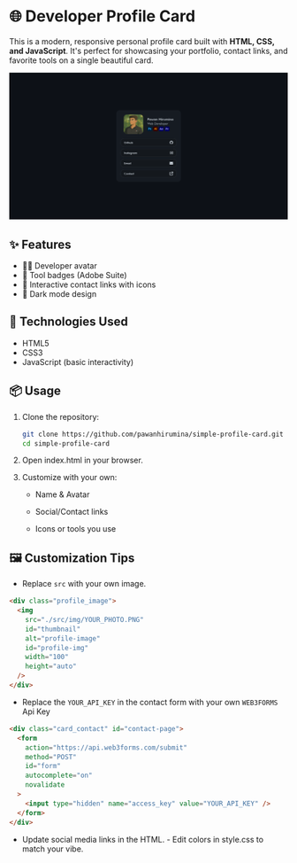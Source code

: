 # 🌐 Developer Profile Card

This is a modern, responsive personal profile card built with **HTML, CSS, and JavaScript**. It's perfect for showcasing your portfolio, contact links, and favorite tools on a single beautiful card.

![alt text](src/img/screenshot.png)

## ✨ Features

- 👨‍💻 Developer avatar
- 🎨 Tool badges (Adobe Suite)
- 🔗 Interactive contact links with icons
- 🌙 Dark mode design

## 🚀 Technologies Used

- HTML5
- CSS3
- JavaScript (basic interactivity)

## 📦 Usage

1. Clone the repository:
   ```bash
   git clone https://github.com/pawanhirumina/simple-profile-card.git
   cd simple-profile-card
   ```
2. Open index.html in your browser.

3. Customize with your own:

   - Name & Avatar

   - Social/Contact links

   - Icons or tools you use

## 🖼 Customization Tips

- Replace `src` with your own image.

```html
<div class="profile_image">
  <img
    src="./src/img/YOUR_PHOTO.PNG"
    id="thumbnail"
    alt="profile-image"
    id="profile-img"
    width="100"
    height="auto"
  />
</div>
```

- Replace the `YOUR_API_KEY` in the contact form with your own `WEB3FORMS` Api Key

```html
<div class="card_contact" id="contact-page">
  <form
    action="https://api.web3forms.com/submit"
    method="POST"
    id="form"
    autocomplete="on"
    novalidate
  >
    <input type="hidden" name="access_key" value="YOUR_API_KEY" />
  </form>
</div>
```

- Update social media links in the HTML. - Edit colors in style.css to match
  your vibe.
